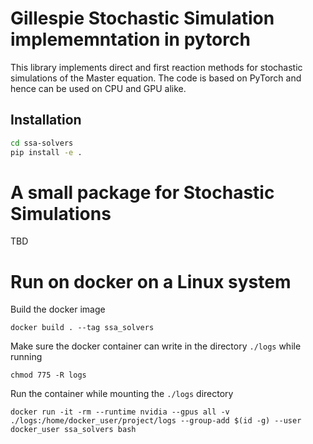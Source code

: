 # Gillespie Stochastic Simulation implememntation in pytorch

This library implements direct and first reaction methods for stochastic simulations of the Master equation. The code is based on PyTorch and hence can be used on CPU and GPU alike.

## Installation


```bash
cd ssa-solvers
pip install -e .
```

# A small package for Stochastic Simulations

TBD

# Run on docker on a Linux system

Build the docker image 

```
docker build . --tag ssa_solvers
```

Make sure the docker container can write in the directory `./logs` while running 

```
chmod 775 -R logs
```

Run the container while mounting the `./logs` directory
```
docker run -it -rm --runtime nvidia --gpus all -v ./logs:/home/docker_user/project/logs --group-add $(id -g) --user docker_user ssa_solvers bash
```